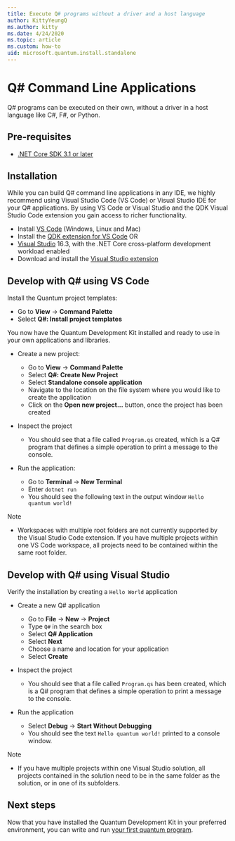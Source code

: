 ```yaml
---
title: Execute Q# programs without a driver and a host language 
author: KittyYeungQ
ms.author: kitty
ms.date: 4/24/2020
ms.topic: article
ms.custom: how-to
uid: microsoft.quantum.install.standalone
---
```


# Q# Command Line Applications

Q# programs can be executed on their own, without a driver in a host language like C#, F#, or Python.

## Pre-requisites

- [.NET Core SDK 3.1 or later](https://www.microsoft.com/net/download)

## Installation

While you can build Q# command line applications in any IDE, we highly recommend using Visual Studio Code (VS Code) or Visual Studio IDE for your Q# applications. By using VS Code or Visual Studio and the QDK Visual Studio Code extension you gain access to richer functionality.

- Install [VS Code](https://code.visualstudio.com/download) (Windows, Linux and Mac)
- Install the [QDK extension for VS Code](https://marketplace.visualstudio.com/items?itemName=quantum.quantum-devkit-vscode)
OR
- [Visual Studio](https://visualstudio.microsoft.com/downloads/) 16.3, with the .NET Core cross-platform development workload enabled
- Download and install the [Visual Studio extension](https://marketplace.visualstudio.com/items?itemName=quantum.DevKit)


## Develop with Q# using VS Code

Install the Quantum project templates:

- Go to **View** -> **Command Palette**
- Select **Q#: Install project templates**

You now have the Quantum Development Kit installed and ready to use in your own applications and libraries.
- Create a new project:
  - Go to **View** -> **Command Palette**
  - Select **Q#: Create New Project**
  - Select **Standalone console application**
  - Navigate to the location on the file system where you would like to create the application
  - Click on the **Open new project...** button, once the project has been created
        
- Inspect the project
  - You should see that a file called `Program.qs` created, which is a Q# program that defines a simple operation to print a message to the console.

- Run the application:
  - Go to **Terminal** -> **New Terminal**
  - Enter `dotnet run`
  - You should see the following text in the output window `Hello quantum world!`


> [!NOTE]
> * Workspaces with multiple root folders are not currently supported by the Visual Studio Code extension. If you have multiple projects within one VS Code workspace, all projects need to be contained within the same root folder.

## Develop with Q# using Visual Studio

Verify the installation by creating a `Hello World` application

- Create a new Q# application
  - Go to **File** -> **New** -> **Project**
  - Type `Q#` in the search box
  - Select **Q# Application**
  - Select **Next**
  - Choose a name and location for your application
  - Select **Create**

- Inspect the project
  - You should see that a file called `Program.qs` has been created, which is a Q# program that defines a simple operation to print a message to the console.

- Run the application
  - Select **Debug** -> **Start Without Debugging**
  - You should see the text `Hello quantum world!` printed to a console window.

> [!NOTE]
> * If you have multiple projects within one Visual Studio solution, all projects contained in the solution need to be in the same folder as the solution, or in one of its subfolders.  


## Next steps

Now that you have installed the Quantum Development Kit in your preferred environment, you can write and run [your first quantum program](xref:microsoft.quantum.quickstarts.qrng).
